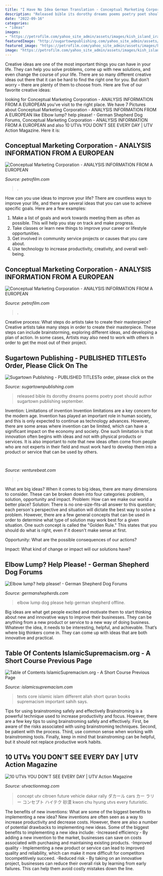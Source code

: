 ```yaml
---
title: "I Have No Idea German Translation - Conceptual Marketing Corporation"
description: "Released bible its dorothy dreams poems poetry poet should author sugartown publishing september"
date: "2022-09-16"
categories:
- "ideas"
images:
- "https://petrofilm.com/yahoo_site_admin/assets/images/kish_island_iran.29124452_std.jpg"
featuredImage: "http://sugartownpublishing.com/yahoo_site_admin/assets/images/Bruce-Bagnell-cover_full_sm_2.216181027_std.jpg"
featured_image: "https://petrofilm.com/yahoo_site_admin/assets/images/kish_island_iran.29124452_std.jpg"
image: "https://petrofilm.com/yahoo_site_admin/assets/images/kish_island_iran.29124452_std.jpg"
---
```



Creative ideas are one of the most important things you can have in your life. They can help you solve problems, come up with new solutions, and even change the course of your life. There are so many different creative ideas out there that it can be hard to find the right one for you. But don’t worry – there are plenty of them to choose from. Here are five of our favorite creative ideas: 

	

		
looking for Conceptual Marketing Corporation - ANALYSIS INFORMATION FROM A EUROPEAN you've visit to the right place. We have 7 Pictures about Conceptual Marketing Corporation - ANALYSIS INFORMATION FROM A EUROPEAN like Elbow lump? help please! - German Shepherd Dog Forums, Conceptual Marketing Corporation - ANALYSIS INFORMATION FROM A EUROPEAN and also 10 UTVs YOU DON&#039;T SEE EVERY DAY | UTV Action Magazine. Here it is:
		
    
## Conceptual Marketing Corporation - ANALYSIS INFORMATION FROM A EUROPEAN

<img loading=lazy src="https://petrofilm.com/yahoo_site_admin/assets/images/kish_island_iran.29124452_std.jpg" onerror="this.onerror=null;this.src='https://tse2.mm.bing.net/th?id=OIP.vjuggJ0ntDy6je3WaJzUHAHaDA&amp;pid=15.1';" alt="Conceptual Marketing Corporation - ANALYSIS INFORMATION FROM A EUROPEAN">

_Source: petrofilm.com_

>. 

	

How can you use ideas to improve your life?
There are countless ways to improve your life, and there are several ideas that you can use to achieve specific goals. Here are a few examples: 
1. Make a list of goals and work towards meeting them as often as possible. This will help you stay on track and make progress.
2. Take classes or learn new things to improve your career or lifestyle opportunities.
3. Get involved in community service projects or causes that you care about.
4. Use technology to increase productivity, creativity, and overall well-being.

    
## Conceptual Marketing Corporation - ANALYSIS INFORMATION FROM A EUROPEAN

<img loading=lazy src="http://petrofilm.com/yahoo_site_admin/assets/images/201903ij_hague_icc8_B.3034215_std.jpg" onerror="this.onerror=null;this.src='https://tse4.mm.bing.net/th?id=OIP.-k8XemRo7SG3cGct_aeUHQHaDy&amp;pid=15.1';" alt="Conceptual Marketing Corporation - ANALYSIS INFORMATION FROM A EUROPEAN">

_Source: petrofilm.com_

>. 

	

Creative process: What steps do artists take to create their masterpiece?
Creative artists take many steps in order to create their masterpiece. These steps can include brainstorming, exploring different ideas, and developing a plan of action. In some cases, Artists may also need to work with others in order to get the most out of their project.

    
## Sugartown Publishing - PUBLISHED TITLESTo Order, Please Click On The

<img loading=lazy src="http://sugartownpublishing.com/yahoo_site_admin/assets/images/Bruce-Bagnell-cover_full_sm_2.216181027_std.jpg" onerror="this.onerror=null;this.src='https://tse3.mm.bing.net/th?id=OIP.GV1OAxI9aVyFeMwiHaMoHAAAAA&amp;pid=15.1';" alt="Sugartown Publishing - PUBLISHED TITLESTo order, please click on the">

_Source: sugartownpublishing.com_

>released bible its dorothy dreams poems poetry poet should author sugartown publishing september. 

	

Invention: Limitations of invention
Invention limitations are a key concern for the modern age. Invention has played an important role in human society, and this is only expected to continue as technology advances. However, there are some areas where invention can be limited, which can have a significant impact on the economy and society. One such limitation is that innovation often begins with ideas and not with physical products or services. It is also important to note that new ideas often come from people who are not experts in their field and must work hard to develop them into a product or service that can be used by others.

    
## 

<img loading=lazy src="https://venturebeat.com/wp-content/uploads/2019/11/photoshopipad.jpg" onerror="this.onerror=null;this.src='https://tse4.mm.bing.net/th?id=OIP.z0Cxihs-U0tIJIaoh2pT5AHaFw&amp;pid=15.1';" alt="">

_Source: venturebeat.com_

>. 

	

What are big ideas?
When it comes to big ideas, there are many dimensions to consider. These can be broken down into four categories: problem, solution, opportunity and impact. 
Problem: How can we make our world a better place? 
Solution: There is no one-size-fits-all answer to this question; each person's perspective and situation will dictate the best way to solve a problem. However, there are a few general concepts that can be used in order to determine what type of solution may work best for a given situation. One such concept is called the "Golden Rule." This states that you should do what is right, even if it doesn't make sense at first. 

Opportunity: What are the possible consequences of our actions? 

Impact: What kind of change or impact will our solutions have?

    
## Elbow Lump? Help Please! - German Shepherd Dog Forums

<img loading=lazy src="https://www.germanshepherds.com/forum/attachments/health-issues/14669d1327633323-elbow-lump-help-please-img_0937.jpg" onerror="this.onerror=null;this.src='https://tse1.mm.bing.net/th?id=OIP.y595PxbhA0ccCNXGGuwpJwHaFj&amp;pid=15.1';" alt="Elbow lump? help please! - German Shepherd Dog Forums">

_Source: germanshepherds.com_

>elbow lump dog please help german shepherd offline. 

	

Big ideas are what get people excited and motivate them to start thinking about new and innovative ways to improve their businesses. They can be anything from a new product or service to a new way of doing business. Whatever the idea, it needs to be interesting, helpful, and achievable. That’s where big thinkers come in. They can come up with ideas that are both innovative and practical.

    
## Table Of Contents IslamicSupremacism.org - A Short Course Previous Page

<img loading=lazy src="https://islamicsupremacism.com/The_Core_Texts_files/IMG_0140.jpg" onerror="this.onerror=null;this.src='https://tse4.mm.bing.net/th?id=OIP.RvatBPKfOSU1GvSuRcLpdQHaE2&amp;pid=15.1';" alt="Table of Contents IslamicSupremacism.org - A Short Course Previous Page">

_Source: islamicsupremacism.com_

>texts core islamic islam different allah short quran books supremacism important sahih says. 

	

Tips for using brainstroming safely and effectively
Brainstroming is a powerful technique used to increase productivity and focus. However, there are a few key tips to using brainstroming safely and effectively. First, be aware of the risks associated with using brainstroming techniques. Second, be patient with the process. Third, use common sense when working with brainstroming tools. Finally, keep in mind that brainstroming can be helpful, but it should not replace productive work habits.

    
## 10 UTVs YOU DON&#039;T SEE EVERY DAY | UTV Action Magazine

<img loading=lazy src="https://utvactionmag.com/wp-content/uploads/2018/06/2-future-UTV.jpg" onerror="this.onerror=null;this.src='https://tse3.mm.bing.net/th?id=OIP.a8Kk1VP_Isl3Xp3bC9IXhQHaFj&amp;pid=15.1';" alt="10 UTVs YOU DON&#039;T SEE EVERY DAY | UTV Action Magazine">

_Source: utvactionmag.com_

>concept utv citroen future vehicle dakar rally ダカール cars カー ラリー コンセプト ハイテク 砂漠 kwon chu hyung utvs every futuristic. 

	

The benefits of new inventions: What are some of the biggest benefits to implementing a new idea?
New inventions are often seen as a way to increase productivity and decrease costs. However, there are also a number of potential drawbacks to implementing new ideas. Some of the biggest benefits to implementing a new idea include: 
-Increased efficiency - By adding a new invention to the market, businesses can save on costs associated with purchasing and maintaining existing products. 
-Improved quality - Implementing a new product or service can lead to improved quality and reliability, which can make it more difficult for competitors tocompetitively succeed. 
-Reduced risk - By taking on an innovative project, businesses can reduce their overall risk by learning from early failures. This can help them avoid costly mistakes down the line.

